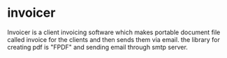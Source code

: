 # invoicer
Invoicer is a client invoicing software which makes portable document file called invoice for the clients and then sends them via email. the library for creating pdf is "FPDF" and sending email through smtp server.
